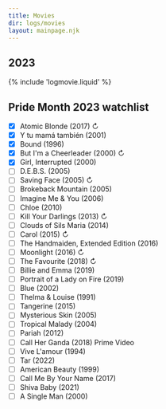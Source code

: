 ```yaml
---
title: Movies
dir: logs/movies
layout: mainpage.njk
---
```


## 2023

{% include 'logmovie.liquid' %}

## <span class="wave hometitle">Pride Month 2023</span> watchlist

- [x] Atomic Blonde (2017) ↻
- [x] Y tu mamá también (2001)
- [x] Bound (1996)
- [x] But I'm a Cheerleader (2000) ↻
- [x] Girl, Interrupted (2000)
- [ ] D.E.B.S. (2005)
- [ ] Saving Face (2005) ↻
- [ ] Brokeback Mountain (2005)
- [ ] Imagine Me & You (2006)
- [ ] Chloe (2010)
- [ ] Kill Your Darlings (2013) ↻
- [ ] Clouds of Sils Maria (2014)
- [ ] Carol (2015) ↻
- [ ] The Handmaiden, Extended Edition (2016)
- [ ] Moonlight (2016) ↻
- [ ] The Favourite (2018) ↻
- [ ] Billie and Emma (2019)
- [ ] Portrait of a Lady on Fire (2019)
- [ ] Blue (2002)
- [ ] Thelma & Louise (1991)
- [ ] Tangerine (2015)
- [ ] Mysterious Skin (2005)
- [ ] Tropical Malady (2004)
- [ ] Pariah (2012)
- [ ] Call Her Ganda (2018) Prime Video
- [ ] Vive L'amour (1994)
- [ ] Tar (2022)
- [ ] American Beauty (1999)
- [ ] Call Me By Your Name (2017)
- [ ] Shiva Baby (2021)
- [ ] A Single Man (2000)
